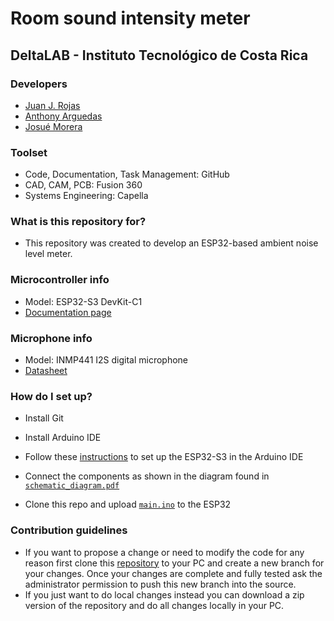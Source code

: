 Room sound intensity meter
============
## DeltaLAB - Instituto Tecnológico de Costa Rica

### Developers

* [Juan J. Rojas](mailto:juan.rojas@itcr.ac.cr)
* [Anthony Arguedas](mailto:antarguedas@estudiantec.r)
* [Josué Morera](mailto:josuemr0106@estudiantec.cr)

### Toolset
* Code, Documentation, Task Management: GitHub
* CAD, CAM, PCB: Fusion 360
* Systems Engineering: Capella

### What is this repository for?

* This repository was created to develop an ESP32-based ambient noise level meter.

### Microcontroller info

* Model: ESP32-S3 DevKit-C1 
* [Documentation page](https://docs.espressif.com/projects/esp-idf/en/stable/esp32s3/hw-reference/esp32s3/user-guide-devkitc-1.html)

### Microphone info

* Model: INMP441 I2S digital microphone
* [Datasheet](https://invensense.tdk.com/wp-content/uploads/2015/02/INMP441.pdf)

### How do I set up?

* Install Git
* Install Arduino IDE
* Follow these [instructions](https://docs.espressif.com/projects/arduino-esp32/en/latest/installing.html) to set up the ESP32-S3 in the Arduino IDE
* Connect the components as shown in the diagram found in [`schematic_diagram.pdf`](https://github.com/DeltaLabo/rsim/blob/main/schematic_diagram.pdf)

* Clone this repo and upload [`main.ino`](https://github.com/DeltaLabo/rsim/tree/main/main) to the ESP32

### Contribution guidelines ###

* If you want to propose a change or need to modify the code for any reason first clone this [repository](https://github.com/DeltaLabo/rsim) to your PC and create a new branch for your changes. Once your changes are complete and fully tested ask the administrator permission to push this new branch into the source.
* If you just want to do local changes instead you can download a zip version of the repository and do all changes locally in your PC. 
